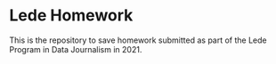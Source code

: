 # Lede Homework
This is the repository to save homework submitted as part of the Lede Program in Data Journalism in 2021.
